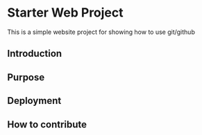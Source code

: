 # Starter Web Project
This is a simple website project for showing how to use git/github

## Introduction

## Purpose

## Deployment

## How to contribute
